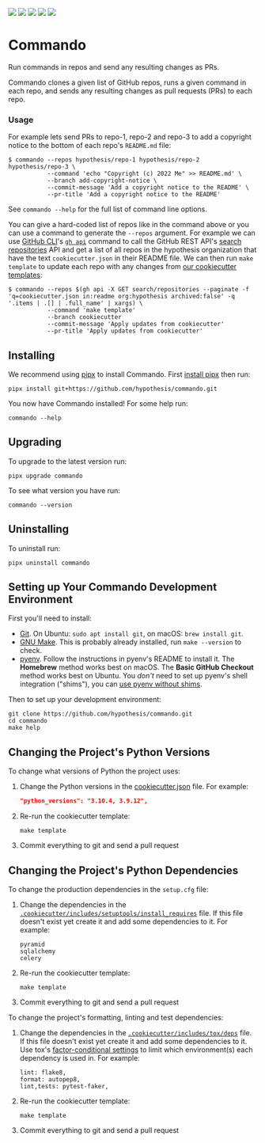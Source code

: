 <a href="https://github.com/hypothesis/commando/actions/workflows/ci.yml?query=branch%3Amain"><img src="https://img.shields.io/github/actions/workflow/status/hypothesis/commando/ci.yml?branch=main"></a>
<a><img src="https://img.shields.io/badge/python-3.12 | 3.11 | 3.10 | 3.9-success"></a>
<a href="https://github.com/hypothesis/commando/blob/main/LICENSE"><img src="https://img.shields.io/badge/license-BSD--2--Clause-success"></a>
<a href="https://github.com/hypothesis/cookiecutters/tree/main/pypackage"><img src="https://img.shields.io/badge/cookiecutter-pypackage-success"></a>
<a href="https://black.readthedocs.io/en/stable/"><img src="https://img.shields.io/badge/code%20style-black-000000"></a>

# Commando

Run commands in repos and send any resulting changes as PRs.

Commando clones a given list of GitHub repos, runs a given command in each
repo, and sends any resulting changes as pull requests (PRs) to each repo.

### Usage

For example lets send PRs to repo-1, repo-2 and repo-3 to add a copyright notice to the bottom
of each repo's `README.md` file:

```console
$ commando --repos hypothesis/repo-1 hypothesis/repo-2 hypothesis/repo-3 \
           --command 'echo "Copyright (c) 2022 Me" >> README.md' \
           --branch add-copyright-notice \
           --commit-message 'Add a copyright notice to the README' \
           --pr-title 'Add a copyright notice to the README'
```

See `commando --help` for the full list of command line options.

You can give a hard-coded list of repos like in the command above or you can
use a command to generate the `--repos` argument. For example we can use
[GitHub CLI](https://cli.github.com/)'s
[`gh api`](https://cli.github.com/manual/gh_api) command to call the GitHub
REST API's [search repositories](https://docs.github.com/en/rest/search?apiVersion=2022-11-28#search-repositories)
API and get a list of all repos in the hypothesis organization that have the
text `cookiecutter.json` in their README file. We can then run `make template`
to update each repo with any changes from [our cookiecutter templates](https://github.com/hypothesis/cookiecutters):

```console
$ commando --repos $(gh api -X GET search/repositories --paginate -f 'q=cookiecutter.json in:readme org:hypothesis archived:false' -q '.items | .[] | .full_name' | xargs) \
           --command 'make template'
           --branch cookiecutter
           --commit-message 'Apply updates from cookiecutter'
           --pr-title 'Apply updates from cookiecutter'
```

## Installing

We recommend using [pipx](https://pypa.github.io/pipx/) to install
Commando.
First [install pipx](https://pypa.github.io/pipx/#install-pipx) then run:

```terminal
pipx install git+https://github.com/hypothesis/commando.git
```

You now have Commando installed! For some help run:

```
commando --help
```

## Upgrading

To upgrade to the latest version run:

```terminal
pipx upgrade commando
```

To see what version you have run:

```terminal
commando --version
```

## Uninstalling

To uninstall run:

```
pipx uninstall commando
```

## Setting up Your Commando Development Environment

First you'll need to install:

* [Git](https://git-scm.com/).
  On Ubuntu: `sudo apt install git`, on macOS: `brew install git`.
* [GNU Make](https://www.gnu.org/software/make/).
  This is probably already installed, run `make --version` to check.
* [pyenv](https://github.com/pyenv/pyenv).
  Follow the instructions in pyenv's README to install it.
  The **Homebrew** method works best on macOS.
  The **Basic GitHub Checkout** method works best on Ubuntu.
  You _don't_ need to set up pyenv's shell integration ("shims"), you can
  [use pyenv without shims](https://github.com/pyenv/pyenv#using-pyenv-without-shims).

Then to set up your development environment:

```terminal
git clone https://github.com/hypothesis/commando.git
cd commando
make help
```

## Changing the Project's Python Versions

To change what versions of Python the project uses:

1. Change the Python versions in the
   [cookiecutter.json](.cookiecutter/cookiecutter.json) file. For example:

   ```json
   "python_versions": "3.10.4, 3.9.12",
   ```

2. Re-run the cookiecutter template:

   ```terminal
   make template
   ```

3. Commit everything to git and send a pull request

## Changing the Project's Python Dependencies

To change the production dependencies in the `setup.cfg` file:

1. Change the dependencies in the [`.cookiecutter/includes/setuptools/install_requires`](.cookiecutter/includes/setuptools/install_requires) file.
   If this file doesn't exist yet create it and add some dependencies to it.
   For example:

   ```
   pyramid
   sqlalchemy
   celery
   ```

2. Re-run the cookiecutter template:

   ```terminal
   make template
   ```

3. Commit everything to git and send a pull request

To change the project's formatting, linting and test dependencies:

1. Change the dependencies in the [`.cookiecutter/includes/tox/deps`](.cookiecutter/includes/tox/deps) file.
   If this file doesn't exist yet create it and add some dependencies to it.
   Use tox's [factor-conditional settings](https://tox.wiki/en/latest/config.html#factors-and-factor-conditional-settings)
   to limit which environment(s) each dependency is used in.
   For example:

   ```
   lint: flake8,
   format: autopep8,
   lint,tests: pytest-faker,
   ```

2. Re-run the cookiecutter template:

   ```terminal
   make template
   ```

3. Commit everything to git and send a pull request
